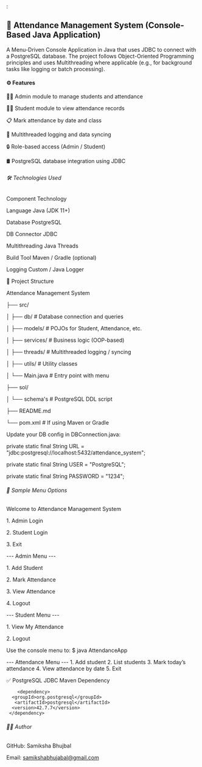 :



## 🧾 Attendance Management System (Console-Based Java Application)



A Menu-Driven Console Application in Java that uses JDBC to connect with a PostgreSQL database. The project follows Object-Oriented Programming principles and uses Multithreading where applicable (e.g., for background tasks like logging or batch processing).



#### ⚙️ Features



👨‍🏫 Admin module to manage students and attendance



🧑‍🎓 Student module to view attendance records



📋 Mark attendance by date and class



🧵 Multithreaded logging and data syncing



🔒 Role-based access (Admin / Student)



🛢️ PostgreSQL database integration using JDBC



###### 🛠️ Technologies Used



Component	Technology

Language	Java (JDK 11+)

Database	PostgreSQL

DB Connector	JDBC

Multithreading	Java Threads

Build Tool	Maven / Gradle (optional)

Logging	Custom  / Java Logger



📂 Project Structure



Attendance Management System

├── src/

│   ├── db/                # Database connection and queries

│   ├── models/             # POJOs for Student, Attendance, etc.

│   ├── services/           # Business logic (OOP-based)

│   ├── threads/            # Multithreaded logging / syncing

│   ├── utils/              # Utility classes

│   └── Main.java           # Entry point with menu

├── sol/

│   └── schema's          # PostgreSQL DDL script

├── README.md

└── pom.xml                   # If using Maven or Gradle







Update your DB config in DBConnection.java:



private static final String URL = "jdbc:postgresql://localhost:5432/attendance\_system";

private static final String USER = "PostgreSQL";

private static final String PASSWORD = "1234";



###### 🧪 Sample Menu Options



Welcome to Attendance Management System



1\. Admin Login

2\. Student Login

3\. Exit



--- Admin Menu ---

1\. Add Student

2\. Mark Attendance

3\. View Attendance

4\. Logout



--- Student Menu ---

1\. View My Attendance



2\. Logout


Use the console menu to:
$ java AttendanceApp

--- Attendance Menu ---
       1. Add student
       2. List students
       3. Mark today’s attendance
       4. View attendance by date
       5. Exit




✅ PostgreSQL JDBC Maven Dependency

        <dependency>
      <groupId>org.postgresql</groupId>
       <artifactId>postgresql</artifactId>
      <version>42.7.7</version>
     </dependency>




###### 👨‍💻 Author



GitHub: Samiksha  Bhujbal



Email: samikshabhujabal@gmail.com





